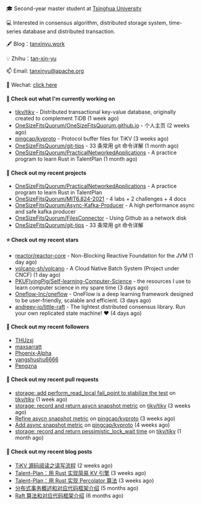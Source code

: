 🎓 Second-year master student at [Tsinghua University](https://www.tsinghua.edu.cn/)

💻 Interested in consensus algorithm, distributed storage system, time-series database and distributed transaction.

🖋 Blog：[tanxinyu.work](https://tanxinyu.work)

💡 Zhihu：[tan-xin-yu](https://www.zhihu.com/people/tan-xin-yu-22)

📫 Email: [tanxinyu@apache.org](mailto:tanxinyu@apache.org)

💬 Wechat: [click here](https://github.com/LebronAl/LebronAl/issues/1)

#### 👷 Check out what I'm currently working on

- [tikv/tikv](https://github.com/tikv/tikv) - Distributed transactional key-value database, originally created to complement TiDB (1 week ago)
- [OneSizeFitsQuorum/OneSizeFitsQuorum.github.io](https://github.com/OneSizeFitsQuorum/OneSizeFitsQuorum.github.io) - 个人主页 (2 weeks ago)
- [pingcap/kvproto](https://github.com/pingcap/kvproto) - Protocol buffer files for TiKV (3 weeks ago)
- [OneSizeFitsQuorum/git-tips](https://github.com/OneSizeFitsQuorum/git-tips) - 33 条常用 git 命令详解 (1 month ago)
- [OneSizeFitsQuorum/PracticalNetworkedApplications](https://github.com/OneSizeFitsQuorum/PracticalNetworkedApplications) - A practice program to learn Rust in TalentPlan (1 month ago)

#### 🌱 Check out my recent projects

- [OneSizeFitsQuorum/PracticalNetworkedApplications](https://github.com/OneSizeFitsQuorum/PracticalNetworkedApplications) - A practice program to learn Rust in TalentPlan
- [OneSizeFitsQuorum/MIT6.824-2021](https://github.com/OneSizeFitsQuorum/MIT6.824-2021) - 4 labs &#43; 2 challenges &#43; 4 docs
- [OneSizeFitsQuorum/Async-Kafka-Producer](https://github.com/OneSizeFitsQuorum/Async-Kafka-Producer) - A high performance async and safe kafka producer
- [OneSizeFitsQuorum/FilesConnector](https://github.com/OneSizeFitsQuorum/FilesConnector) - Using Github as a network disk
- [OneSizeFitsQuorum/git-tips](https://github.com/OneSizeFitsQuorum/git-tips) - 33 条常用 git 命令详解

#### ⭐ Check out my recent stars

- [reactor/reactor-core](https://github.com/reactor/reactor-core) - Non-Blocking Reactive Foundation for the JVM (1 day ago)
- [volcano-sh/volcano](https://github.com/volcano-sh/volcano) - A Cloud Native Batch System (Project under CNCF) (1 day ago)
- [PKUFlyingPig/Self-learning-Computer-Science](https://github.com/PKUFlyingPig/Self-learning-Computer-Science) - the resources I use to learn computer science in my spare time (3 days ago)
- [Oneflow-Inc/oneflow](https://github.com/Oneflow-Inc/oneflow) - OneFlow is a deep learning framework designed to be user-friendly, scalable and efficient. (3 days ago)
- [andreev-io/little-raft](https://github.com/andreev-io/little-raft) - The lightest distributed consensus library. Run your own replicated state machine! ❤️ (4 days ago)

#### 👯 Check out my recent followers

- [THUzxj](https://github.com/THUzxj)
- [maxsarratt](https://github.com/maxsarratt)
- [Phoenix-Alpha](https://github.com/Phoenix-Alpha)
- [yangshushu6666](https://github.com/yangshushu6666)
- [Pengzna](https://github.com/Pengzna)

#### 🔨 Check out my recent pull requests

- [storage: add perform_read_local fail_point  to stabilize the test](https://github.com/tikv/tikv/pull/13427) on [tikv/tikv](https://github.com/tikv/tikv) (1 week ago)
- [storage: record and return asycn snapshot metric](https://github.com/tikv/tikv/pull/13358) on [tikv/tikv](https://github.com/tikv/tikv) (3 weeks ago)
- [Refine asycn snapshot metric](https://github.com/pingcap/kvproto/pull/978) on [pingcap/kvproto](https://github.com/pingcap/kvproto) (3 weeks ago)
- [Add async snapshot metric](https://github.com/pingcap/kvproto/pull/974) on [pingcap/kvproto](https://github.com/pingcap/kvproto) (4 weeks ago)
- [storage: record and return pessimistic_lock_wait time](https://github.com/tikv/tikv/pull/13309) on [tikv/tikv](https://github.com/tikv/tikv) (1 month ago)

#### 📜 Check out my recent blog posts

- [TiKV 源码阅读之读写流程](https://tanxinyu.work/tikv-source-code-reading/) (2 weeks ago)
- [Talent-Plan：用 Rust 实现简易 KV 引擎](https://tanxinyu.work/naive-kvengine-in-rust/) (3 weeks ago)
- [Talent-Plan：用 Rust 实现 Percolator 算法](https://tanxinyu.work/percolator-in-rust/) (3 weeks ago)
- [分布式事务概述和对应代码框架介绍](https://tanxinyu.work/talent-plan-transaction-talk/) (5 months ago)
- [Raft 算法和对应代码框架介绍](https://tanxinyu.work/talent-plan-raft-talk/) (6 months ago)
